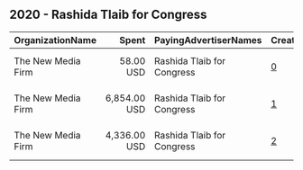 ## 2020 - Rashida Tlaib for Congress 
|OrganizationName|Spent|PayingAdvertiserNames|CreativeUrls|Impressions|Genders|AgeBrackets|CountryCodes|BillingAddresses|CandidateBallotInformation|
|:---|---:|:---|:---|---:|:---|:---|:---|:---|:---|
|The New Media Firm|58.00 USD|Rashida Tlaib for Congress|[0](https://www.snap.com/political-ads/asset/c0b270a58093959afa3d7567d017c53c1dfc1580f32280e09eba22233a780c29?mediaType=mov)|9,509||18+|united states|"1730 Rhode Island Ave, NW Ste 213,Washington,20036,US"|Rashida Tlaib for Congress|
|The New Media Firm|6,854.00 USD|Rashida Tlaib for Congress|[1](https://www.snap.com/political-ads/asset/f6f59058d2266960dbd826fc3226f4353c53913b1f2df012b5975b911082682f?mediaType=mp4)|966,382||18+|united states|"1730 Rhode Island Ave, NW Ste 213,Washington,20036,US"|Rashida Tlaib for Congress|
|The New Media Firm|4,336.00 USD|Rashida Tlaib for Congress|[2](https://www.snap.com/political-ads/asset/576067bce79219fe8b37437b201e9186e8ca77864d688e705b5c3e3d3361002f?mediaType=mp4)|396,340||18+|united states|"1730 Rhode Island Ave, NW Ste 213,Washington,20036,US"|Rashida Tlaib for Congress|
